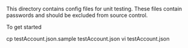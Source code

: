 This directory contains config files for unit testing.
These files contain passwords and should be excluded from source control.

To get started

 cp testAccount.json.sample testAccount.json
 vi testAccount.json

